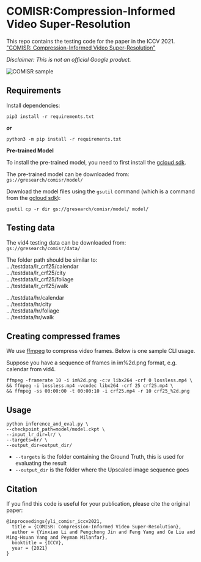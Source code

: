 # COMISR:Compression-Informed Video Super-Resolution

This repo contains the testing code for the paper in the ICCV 2021.
["COMISR: Compression-Informed Video Super-Resolution"](https://arxiv.org/abs/2105.01237)

*Disclaimer: This is not an official Google product.*

![COMISR sample](resources/comisr.png)

## Requirements

Install dependencies:
```
pip3 install -r requirements.txt
```
***or***
```
python3 -m pip install -r requirements.txt
```

**Pre-trained Model**

To install the pre-trained model, you need to first install the [gcloud sdk](https://cloud.google.com/sdk/docs/install).

The pre-trained model can be downloaded from: `gs://gresearch/comisr/model/`

Download the model files using the `gsutil` command (which is a command from the [gcloud sdk](https://cloud.google.com/sdk/docs/install)):
```shell
gsutil cp -r dir gs://gresearch/comisr/model/ model/
```

## Testing data

The vid4 testing data can be downloaded from: `gs://gresearch/comisr/data/`

The folder path should be similar to:\
.../testdata/lr_crf25/calendar\
.../testdata/lr_crf25/city\
.../testdata/lr_crf25/foliage\
.../testdata/lr_crf25/walk

.../testdata/hr/calendar\
.../testdata/hr/city\
.../testdata/hr/foliage\
.../testdata/hr/walk

## Creating compressed frames
We use [ffmpeg](https://www.ffmpeg.org/) to compress video frames. Below is one sample CLI usage.

Suppose you have a sequence of frames in im%2d.png format, e.g. calendar from vid4.

```shell
ffmpeg -framerate 10 -i im%2d.png -c:v libx264 -crf 0 lossless.mp4 \
&& ffmpeg -i lossless.mp4 -vcodec libx264 -crf 25 crf25.mp4 \
&& ffmpeg -ss 00:00:00 -t 00:00:10 -i crf25.mp4 -r 10 crf25_%2d.png
```

## Usage
```shell
python inference_and_eval.py \
--checkpoint_path=model/model.ckpt \
--input_lr_dir=lr/ \
--targets=hr/ \
--output_dir=output_dir/
```

- `--targets` is the folder containing the Ground Truth, this is used for evaluating the result
- `--output_dir` is the folder where the Upscaled image sequence goes

## Citation
If you find this code is useful for your publication, please cite the original paper:
```
@inproceedings{yli_comisr_iccv2021,
  title = {COMISR: Compression-Informed Video Super-Resolution},
  author = {Yinxiao Li and Pengchong Jin and Feng Yang and Ce Liu and Ming-Hsuan Yang and Peyman Milanfar},
  booktitle = {ICCV},
  year = {2021}
}
```


